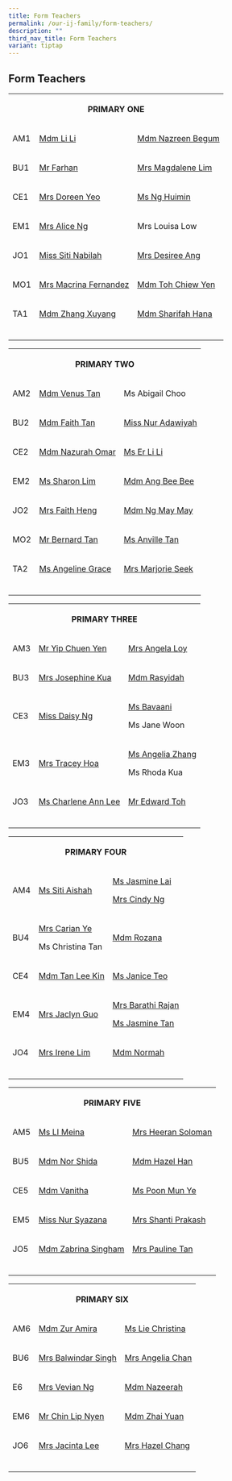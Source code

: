 ```yaml
---
title: Form Teachers
permalink: /our-ij-family/form-teachers/
description: ""
third_nav_title: Form Teachers
variant: tiptap
---
```

<h2>Form Teachers</h2>
<table style="minWidth: 75px">
<colgroup>
<col>
<col>
<col>
</colgroup>
<tbody>
<tr>
<th rowspan="1" colspan="3">
<p>PRIMARY ONE</p>
</th>
</tr>
<tr>
<td rowspan="1" colspan="1">
<p>AM1</p>
</td>
<td rowspan="1" colspan="1">
<p><a href="mailto:li_li_a@moe.edu.sg" rel="noopener nofollow" target="_blank">Mdm Li Li</a>
</p>
</td>
<td rowspan="1" colspan="1">
<p><a href="mailto:nazreen_begum@moe.edu.sg" rel="noopener nofollow" target="_blank">Mdm Nazreen Begum</a>
</p>
</td>
</tr>
<tr>
<td rowspan="1" colspan="1">
<p>BU1</p>
</td>
<td rowspan="1" colspan="1">
<p><a href="mailto:muhammad_farhan_musbah@moe.edu.sg" rel="noopener nofollow" target="_blank">Mr Farhan</a>
</p>
</td>
<td rowspan="1" colspan="1">
<p><a href="mailto:tan_jin_choo_magdalene_a@moe.edu.sg" rel="noopener nofollow" target="_blank">Mrs Magdalene Lim</a>
</p>
</td>
</tr>
<tr>
<td rowspan="1" colspan="1">
<p>CE1</p>
</td>
<td rowspan="1" colspan="1">
<p><a href="mailto:doreen_yeo@moe.edu.sg" rel="noopener nofollow" target="_blank">Mrs Doreen Yeo</a>
</p>
</td>
<td rowspan="1" colspan="1">
<p><a href="mailto:ng_huimin@moe.edu.sg" rel="noopener nofollow" target="_blank">Ms Ng Huimin</a>
</p>
</td>
</tr>
<tr>
<td rowspan="1" colspan="1">
<p>EM1</p>
</td>
<td rowspan="1" colspan="1">
<p><a href="mailto:alice_yong_keng_cheng@moe.edu.sg" rel="noopener nofollow" target="_blank">Mrs Alice Ng</a>
</p>
</td>
<td rowspan="1" colspan="1">
<p>Mrs Louisa Low</p>
</td>
</tr>
<tr>
<td rowspan="1" colspan="1">
<p>JO1</p>
</td>
<td rowspan="1" colspan="1">
<p><a href="mailto:siti_nabilah_abdul_aziz@moe.edu.sg" rel="noopener nofollow" target="_blank">Miss Siti Nabilah</a>
</p>
</td>
<td rowspan="1" colspan="1">
<p><a href="mailto:long_yin_yin_desiree@moe.edu.sg" rel="noopener nofollow" target="_blank">Mrs Desiree Ang</a>
</p>
</td>
</tr>
<tr>
<td rowspan="1" colspan="1">
<p>MO1</p>
</td>
<td rowspan="1" colspan="1">
<p><a href="mailto:macrina_clare_fernandez@moe.edu.sg" rel="noopener nofollow" target="_blank">Mrs Macrina Fernandez</a>
</p>
</td>
<td rowspan="1" colspan="1">
<p><a href="mailto:toh_chiew_yen@moe.edu.sg" rel="noopener nofollow" target="_blank">Mdm Toh Chiew Yen</a>
</p>
</td>
</tr>
<tr>
<td rowspan="1" colspan="1">
<p>TA1</p>
</td>
<td rowspan="1" colspan="1">
<p><a href="mailto:zhang_xuyang@moe.edu.sg" rel="noopener nofollow" target="_blank">Mdm Zhang Xuyang</a>
</p>
</td>
<td rowspan="1" colspan="1">
<p><a href="mailto:sharifah_hana_isa_binsmit@moe.edu.sg" rel="noopener nofollow" target="_blank">Mdm Sharifah Hana</a>
</p>
</td>
</tr>
<tr>
<td rowspan="1" colspan="1">
<p></p>
</td>
<td rowspan="1" colspan="1">
<p></p>
</td>
<td rowspan="1" colspan="1">
<p></p>
</td>
</tr>
</tbody>
</table>
<table style="minWidth: 75px">
<colgroup>
<col>
<col>
<col>
</colgroup>
<tbody>
<tr>
<th rowspan="1" colspan="3">
<p>PRIMARY TWO</p>
</th>
</tr>
<tr>
<td rowspan="1" colspan="1">
<p>AM2</p>
</td>
<td rowspan="1" colspan="1">
<p><a href="mailto:tan_wan_ing_venus@moe.edu.sg" rel="noopener nofollow" target="_blank">Mdm Venus Tan</a>
</p>
</td>
<td rowspan="1" colspan="1">
<p>Ms Abigail Choo</p>
</td>
</tr>
<tr>
<td rowspan="1" colspan="1">
<p>BU2</p>
</td>
<td rowspan="1" colspan="1">
<p><a href="mailto:faith_tan_yi_chin@moe.edu.sg" rel="noopener nofollow" target="_blank">Mdm Faith Tan</a>
</p>
</td>
<td rowspan="1" colspan="1">
<p><a href="mailto:nur_adawiyah_abdul_aziz@moe.edu.sg" rel="noopener nofollow" target="_blank">Miss Nur Adawiyah</a>
</p>
</td>
</tr>
<tr>
<td rowspan="1" colspan="1">
<p>CE2</p>
</td>
<td rowspan="1" colspan="1">
<p><a href="mailto:nazurah_omar@moe.edu.sg" rel="noopener nofollow" target="_blank">Mdm Nazurah Omar</a>
</p>
</td>
<td rowspan="1" colspan="1">
<p><a href="mailto:er_li_li@moe.edu.sg" rel="noopener nofollow" target="_blank">Ms Er Li Li</a>
</p>
</td>
</tr>
<tr>
<td rowspan="1" colspan="1">
<p>EM2</p>
</td>
<td rowspan="1" colspan="1">
<p><a href="mailto:sharon_lim_tsu_wei@moe.edu.sg" rel="noopener nofollow" target="_blank">Ms Sharon Lim</a>
</p>
</td>
<td rowspan="1" colspan="1">
<p><a href="mailto:ang_bee_bee_a@moe.edu.sg" rel="noopener nofollow" target="_blank">Mdm Ang Bee Bee</a>
</p>
</td>
</tr>
<tr>
<td rowspan="1" colspan="1">
<p>JO2</p>
</td>
<td rowspan="1" colspan="1">
<p><a href="mailto:seah_lai_hiang@moe.edu.sg" rel="noopener nofollow" target="_blank">Mrs Faith Heng</a>
</p>
</td>
<td rowspan="1" colspan="1">
<p><a href="mailto:heng_may_may_a@moe.edu.sg" rel="noopener nofollow" target="_blank">Mdm Ng May May</a>
</p>
</td>
</tr>
<tr>
<td rowspan="1" colspan="1">
<p>MO2</p>
</td>
<td rowspan="1" colspan="1">
<p><a href="mailto:tan_ghim_seng_bernard@moe.edu.sg" rel="noopener nofollow" target="_blank">Mr Bernard Tan</a>
</p>
</td>
<td rowspan="1" colspan="1">
<p><a href="mailto:anville_tan_hwee_li@moe.edu.sg" rel="noopener nofollow" target="_blank">Ms Anville Tan</a>
</p>
</td>
</tr>
<tr>
<td rowspan="1" colspan="1">
<p>TA2</p>
</td>
<td rowspan="1" colspan="1">
<p><a href="mailto:angeline_grace_garcia_bitgue@moe.edu.sg" rel="noopener nofollow" target="_blank">Ms Angeline Grace</a>
</p>
</td>
<td rowspan="1" colspan="1">
<p><a href="mailto:seet_lian_neo_marjorie@moe.edu.sg" rel="noopener nofollow" target="_blank">Mrs Marjorie Seek</a>
</p>
</td>
</tr>
<tr>
<td rowspan="1" colspan="1">
<p></p>
</td>
<td rowspan="1" colspan="1">
<p></p>
</td>
<td rowspan="1" colspan="1">
<p></p>
</td>
</tr>
</tbody>
</table>
<table style="minWidth: 75px">
<colgroup>
<col>
<col>
<col>
</colgroup>
<tbody>
<tr>
<th rowspan="1" colspan="3">
<p>PRIMARY THREE</p>
</th>
</tr>
<tr>
<td rowspan="1" colspan="1">
<p>AM3</p>
</td>
<td rowspan="1" colspan="1">
<p><a href="mailto:yip_chuen_yen@moe.edu.sg" rel="noopener nofollow" target="_blank">Mr Yip Chuen Yen</a>
</p>
</td>
<td rowspan="1" colspan="1">
<p><a href="mailto:chua_poh_heoh_angela@moe.edu.sg" rel="noopener nofollow" target="_blank">Mrs Angela Loy</a>
</p>
</td>
</tr>
<tr>
<td rowspan="1" colspan="1">
<p>BU3</p>
</td>
<td rowspan="1" colspan="1">
<p><a href="mailto:mok_sau_mei_josephine@moe.edu.sg" rel="noopener nofollow" target="_blank">Mrs Josephine Kua</a>
</p>
</td>
<td rowspan="1" colspan="1">
<p><a href="mailto:rasyidah_abdul_rasid@moe.edu.sg" rel="noopener nofollow" target="_blank">Mdm Rasyidah</a>
</p>
</td>
</tr>
<tr>
<td rowspan="1" colspan="1">
<p>CE3</p>
</td>
<td rowspan="1" colspan="1">
<p><a href="mailto:ng_poh_choo_daisy@moe.edu.sg" rel="noopener nofollow" target="_blank">Miss Daisy Ng</a>
</p>
</td>
<td rowspan="1" colspan="1">
<p><a href="mailto:sakthi_bavaani_jayasankaran_a@moe.edu.sg" rel="noopener nofollow" target="_blank">Ms Bavaani</a>
</p>
<p>Ms Jane Woon</p>
</td>
</tr>
<tr>
<td rowspan="1" colspan="1">
<p>EM3</p>
</td>
<td rowspan="1" colspan="1">
<p><a href="mailto:berlee_tracey-ann_allyson@moe.edu.sg" rel="noopener nofollow" target="_blank">Mrs Tracey Hoa</a>
</p>
</td>
<td rowspan="1" colspan="1">
<p><a href="mailto:angelia_zhang_yanchun@moe.edu.sg" rel="noopener nofollow" target="_blank">Ms Angelia Zhang</a>
</p>
<p>Ms Rhoda Kua</p>
</td>
</tr>
<tr>
<td rowspan="1" colspan="1">
<p>JO3</p>
</td>
<td rowspan="1" colspan="1">
<p><a href="mailto:lee_ann_charlene@moe.edu.sg" rel="noopener nofollow" target="_blank">Ms Charlene Ann Lee</a>
</p>
</td>
<td rowspan="1" colspan="1">
<p><a href="mailto:toh_boon_how@moe.edu.sg" rel="noopener nofollow" target="_blank">Mr Edward Toh</a>
</p>
</td>
</tr>
<tr>
<td rowspan="1" colspan="1">
<p></p>
</td>
<td rowspan="1" colspan="1">
<p></p>
</td>
<td rowspan="1" colspan="1">
<p></p>
</td>
</tr>
</tbody>
</table>
<table style="minWidth: 75px">
<colgroup>
<col>
<col>
<col>
</colgroup>
<tbody>
<tr>
<th rowspan="1" colspan="3">
<p>PRIMARY FOUR</p>
</th>
</tr>
<tr>
<td rowspan="1" colspan="1">
<p>AM4</p>
</td>
<td rowspan="1" colspan="1">
<p><a href="mailto:siti_aishah_mohamed_kasmani@moe.edu.sg" rel="noopener nofollow" target="_blank">Ms Siti Aishah</a>
</p>
</td>
<td rowspan="1" colspan="1">
<p><a href="mailto:jasmine_lai_ying_loo@moe.edu.sg" rel="noopener nofollow" target="_blank">Ms Jasmine Lai</a>
</p>
<p><a href="mailto:hou_sook_min_cindy@moe.edu.sg" rel="noopener nofollow" target="_blank">Mrs Cindy Ng</a>
</p>
</td>
</tr>
<tr>
<td rowspan="1" colspan="1">
<p>BU4</p>
</td>
<td rowspan="1" colspan="1">
<p><a href="mailto:carian_siyuen_tham@moe.edu.sg" rel="noopener nofollow" target="_blank">Mrs Carian Ye</a>
</p>
<p>Ms Christina Tan</p>
</td>
<td rowspan="1" colspan="1">
<p><a href="mailto:rozana_kamsari@moe.edu.sg" rel="noopener nofollow" target="_blank">Mdm Rozana</a>
</p>
</td>
</tr>
<tr>
<td rowspan="1" colspan="1">
<p>CE4</p>
</td>
<td rowspan="1" colspan="1">
<p><a href="mailto:tan_lee_kin@moe.edu.sg" rel="noopener nofollow" target="_blank">Mdm Tan Lee Kin</a>
</p>
</td>
<td rowspan="1" colspan="1">
<p><a href="mailto:janice_teo_wei_lin@moe.edu.sg" rel="noopener nofollow" target="_blank">Ms Janice Teo</a>
</p>
</td>
</tr>
<tr>
<td rowspan="1" colspan="1">
<p>EM4</p>
</td>
<td rowspan="1" colspan="1">
<p><a href="mailto:tan_ying_nian_jaclyn@moe.edu.sg" rel="noopener nofollow" target="_blank">Mrs Jaclyn Guo</a>
</p>
</td>
<td rowspan="1" colspan="1">
<p><a href="mailto:barathi_rajan@moe.edu.sg" rel="noopener nofollow" target="_blank">Mrs Barathi Rajan</a>
</p>
<p><a href="mailto:tan_chay_tin_jasmine@moe.edu.sg" rel="noopener nofollow" target="_blank">Ms Jasmine Tan</a>
</p>
</td>
</tr>
<tr>
<td rowspan="1" colspan="1">
<p>JO4</p>
</td>
<td rowspan="1" colspan="1">
<p><a href="mailto:lim_oi_lean_irene@moe.edu.sg" rel="noopener nofollow" target="_blank">Mrs Irene Lim</a>
</p>
</td>
<td rowspan="1" colspan="1">
<p><a href="mailto:normah_nordin@moe.edu.sg" rel="noopener nofollow" target="_blank">Mdm Normah</a>
</p>
</td>
</tr>
<tr>
<td rowspan="1" colspan="1">
<p></p>
</td>
<td rowspan="1" colspan="1">
<p></p>
</td>
<td rowspan="1" colspan="1">
<p></p>
</td>
</tr>
</tbody>
</table>
<table style="minWidth: 75px">
<colgroup>
<col>
<col>
<col>
</colgroup>
<tbody>
<tr>
<th rowspan="1" colspan="3">
<p>PRIMARY FIVE</p>
</th>
</tr>
<tr>
<td rowspan="1" colspan="1">
<p>AM5</p>
</td>
<td rowspan="1" colspan="1">
<p><a href="Ms Li Meina" rel="noopener nofollow" target="_blank">Ms LI Meina</a>
</p>
</td>
<td rowspan="1" colspan="1">
<p><a href="mailto:anandani_heeran_partab_heer@moe.edu.sg" rel="noopener nofollow" target="_blank">Mrs Heeran Soloman</a>
</p>
</td>
</tr>
<tr>
<td rowspan="1" colspan="1">
<p>BU5</p>
</td>
<td rowspan="1" colspan="1">
<p><a href="mailto:nor_shida_nazar_khan@moe.edu.sg" rel="noopener nofollow" target="_blank">Mdm Nor Shida</a>
</p>
</td>
<td rowspan="1" colspan="1">
<p><a href="mailto:han_huirong@moe.edu.sg" rel="noopener nofollow" target="_blank">Mdm Hazel Han</a>
</p>
</td>
</tr>
<tr>
<td rowspan="1" colspan="1">
<p>CE5</p>
</td>
<td rowspan="1" colspan="1">
<p><a href="mailto:vanitha_vasudevan@moe.edu.sg" rel="noopener nofollow" target="_blank">Mdm Vanitha</a>
</p>
</td>
<td rowspan="1" colspan="1">
<p><a href="mailto:poon_mun_ye@moe.edu.sg" rel="noopener nofollow" target="_blank">Ms Poon Mun Ye</a>
</p>
</td>
</tr>
<tr>
<td rowspan="1" colspan="1">
<p>EM5</p>
</td>
<td rowspan="1" colspan="1">
<p><a href="mailto:Nur_Syazana_Mohammad_Taha@moe.edu.sg" rel="noopener nofollow" target="_blank">Miss Nur Syazana</a>
</p>
</td>
<td rowspan="1" colspan="1">
<p><a href="mailto:shanti_marion_prakash@moe.edu.sg" rel="noopener nofollow" target="_blank">Mrs Shanti Prakash</a>
</p>
</td>
</tr>
<tr>
<td rowspan="1" colspan="1">
<p>JO5</p>
</td>
<td rowspan="1" colspan="1">
<p><a href="mailto:zabrina_razali_spr_singham@moe.edu.sg" rel="noopener nofollow" target="_blank">Mdm Zabrina Singham</a>
</p>
</td>
<td rowspan="1" colspan="1">
<p><a href="mailto:lim_poh_lean_pauline@moe.edu.sg" rel="noopener nofollow" target="_blank">Mrs Pauline Tan</a>
</p>
</td>
</tr>
<tr>
<td rowspan="1" colspan="1">
<p></p>
</td>
<td rowspan="1" colspan="1">
<p></p>
</td>
<td rowspan="1" colspan="1">
<p></p>
</td>
</tr>
</tbody>
</table>
<table style="minWidth: 75px">
<colgroup>
<col>
<col>
<col>
</colgroup>
<tbody>
<tr>
<th rowspan="1" colspan="3">
<p>PRIMARY SIX</p>
</th>
</tr>
<tr>
<td rowspan="1" colspan="1">
<p>AM6</p>
</td>
<td rowspan="1" colspan="1">
<p><a href="mailto:zur_amira_aisha_mohd@moe.edu.sg" rel="noopener nofollow" target="_blank">Mdm Zur Amira</a>
</p>
</td>
<td rowspan="1" colspan="1">
<p><a href="mailto:christina_lie@moe.edu.sg" rel="noopener nofollow" target="_blank">Ms Lie Christina</a>
</p>
</td>
</tr>
<tr>
<td rowspan="1" colspan="1">
<p>BU6</p>
</td>
<td rowspan="1" colspan="1">
<p><a href="mailto:balwindar_singh@moe.edu.sg" rel="noopener nofollow" target="_blank">Mrs Balwindar Singh</a>
</p>
</td>
<td rowspan="1" colspan="1">
<p><a href="mailto:chan_chee_khiang@moe.edu.sg" rel="noopener nofollow" target="_blank">Mrs Angelia Chan</a>
</p>
</td>
</tr>
<tr>
<td rowspan="1" colspan="1">
<p>E6</p>
</td>
<td rowspan="1" colspan="1">
<p><a href="mailto:seow_swee_lin_vevian@moe.edu.sg" rel="noopener nofollow" target="_blank">Mrs Vevian Ng</a>
</p>
</td>
<td rowspan="1" colspan="1">
<p><a href="mailto:nazeerah_allaudin@moe.edu.sg" rel="noopener nofollow" target="_blank">Mdm Nazeerah</a>
</p>
</td>
</tr>
<tr>
<td rowspan="1" colspan="1">
<p>EM6</p>
</td>
<td rowspan="1" colspan="1">
<p><a href="mailto:chin_lip_nyen@moe.edu.sg" rel="noopener nofollow" target="_blank">Mr Chin Lip Nyen</a>
</p>
</td>
<td rowspan="1" colspan="1">
<p><a href="mailto:zhai_yuan@moe.edu.sg" rel="noopener nofollow" target="_blank">Mdm Zhai Yuan</a>
</p>
</td>
</tr>
<tr>
<td rowspan="1" colspan="1">
<p>JO6</p>
</td>
<td rowspan="1" colspan="1">
<p><a href="mailto:chia_mei_ling_jacinta@moe.edu.sg" rel="noopener nofollow" target="_blank">Mrs Jacinta Lee</a>
</p>
</td>
<td rowspan="1" colspan="1">
<p><a href="mailto:loh_hui_ling@moe.edu.sg" rel="noopener nofollow" target="_blank">Mrs Hazel Chang</a>
</p>
</td>
</tr>
<tr>
<td rowspan="1" colspan="1">
<p></p>
</td>
<td rowspan="1" colspan="1">
<p></p>
</td>
<td rowspan="1" colspan="1">
<p></p>
</td>
</tr>
</tbody>
</table>
<p></p>